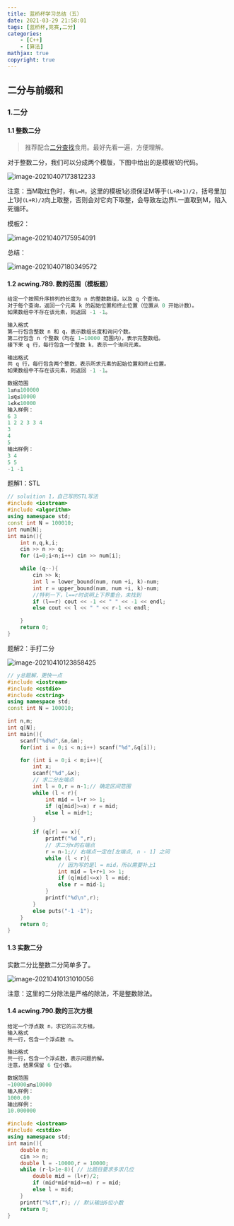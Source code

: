 ```yaml
---
title: 蓝桥杯学习总结（五）
date: 2021-03-29 21:58:01
tags: [蓝桥杯,竞赛,二分]
categories: 
	- [C++]
	- [算法]
mathjax: true
copyright: true
---
```


## 二分与前缀和

<!--more-->

### 1.二分

#### 1.1 整数二分

> 推荐配合[二分查找](https://grant1499.github.io/2021/03/30/%E4%BA%8C%E5%88%86%E6%9F%A5%E6%89%BE/#more)食用。最好先看一遍，方便理解。

对于整数二分，我们可以分成两个模版，下图中给出的是模板1的代码。

![image-20210407173812233](蓝桥杯学习总结（五）/image-20210407173812233.png)

注意：当M取红色时，有`L=M`，这里的模板1必须保证M等于`(L+R+1)/2`，括号里加上1对`(L+R)/2`向上取整，否则会对它向下取整，会导致左边界L一直取到M，陷入死循环。

模板2：

![image-20210407175954091](蓝桥杯学习总结（五）/image-20210407175954091.png)

总结：

![image-20210407180349572](蓝桥杯学习总结（五）/image-20210407180349572.png)

#### 1.2 acwing.789. 数的范围（模板题）

```C++
给定一个按照升序排列的长度为 n 的整数数组，以及 q 个查询。
对于每个查询，返回一个元素 k 的起始位置和终止位置（位置从 0 开始计数）。
如果数组中不存在该元素，则返回 -1 -1。

输入格式
第一行包含整数 n 和 q，表示数组长度和询问个数。
第二行包含 n 个整数（均在 1∼10000 范围内），表示完整数组。
接下来 q 行，每行包含一个整数 k，表示一个询问元素。

输出格式
共 q 行，每行包含两个整数，表示所求元素的起始位置和终止位置。
如果数组中不存在该元素，则返回 -1 -1。

数据范围
1≤n≤100000
1≤q≤10000
1≤k≤10000
输入样例：
6 3
1 2 2 3 3 4
3
4
5
输出样例：
3 4
5 5
-1 -1
```

题解1：STL

```C++
// soluition 1，自己写的STL写法
#include <iostream>
#include <algorithm>
using namespace std;
const int N = 100010;
int num[N];
int main(){
    int n,q,k,i;
    cin >> n >> q;
    for (i=0;i<n;i++) cin >> num[i];

    while (q--){
        cin >> k;
        int l = lower_bound(num, num +i, k)-num;
        int r = upper_bound(num, num +i, k)-num;
        //特判一下，l==r时说明上下界重合，未找到
        if (l==r) cout << -1 << " " << -1 << endl;
        else cout << l << " " << r-1 << endl;

    }
    return 0;
}
```

题解2：手打二分

![image-20210410123858425](蓝桥杯学习总结（五）/image-20210410123858425.png)

```C++
// y总题解，更快一点
#include <iostream>
#include <cstdio>
#include <cstring>
using namespace std;
const int N = 100010;

int n,m;
int q[N];
int main(){
    scanf("%d%d",&n,&m);
    for(int i = 0;i < n;i++) scanf("%d",&q[i]);

    for (int i = 0;i < m;i++){
        int x;
        scanf("%d",&x);
        // 求二分左端点
        int l = 0,r = n-1;// 确定区间范围
        while (l < r){
            int mid = l+r >> 1;
            if (q[mid]>=x) r = mid;
            else l = mid+1;
        }

        if (q[r] == x){
            printf("%d ",r);
            // 求二分x的右端点
            r = n-1;// 右端点一定在[左端点, n - 1] 之间
            while (l < r){
                // 因为写的是l = mid，所以需要补上1
                int mid = l+r+1 >> 1;
                if (q[mid]<=x) l = mid;
                else r = mid-1;
            }
            printf("%d\n",r);
        }
        else puts("-1 -1");
    }
    return 0;
}
```

#### 1.3 实数二分

实数二分比整数二分简单多了。

![image-20210410131010056](蓝桥杯学习总结（五）/image-20210410131010056.png)

注意：这里的二分除法是严格的除法，不是整数除法。

#### 1.4 acwing.790.数的三次方根

```C++
给定一个浮点数 n，求它的三次方根。
输入格式
共一行，包含一个浮点数 n。

输出格式
共一行，包含一个浮点数，表示问题的解。
注意，结果保留 6 位小数。

数据范围
−10000≤n≤10000
输入样例：
1000.00
输出样例：
10.000000
```

```C++
#include <iostream>
#include <cstdio>
using namespace std;
int main(){
    double n;
    cin >> n;
    double l = -10000,r = 10000;
    while (r-l>1e-8){ // 比题目要求多求几位
        double mid = (l+r)/2;
        if (mid*mid*mid>=n) r = mid;
        else l = mid;
    }
    printf("%lf",r); // 默认输出6位小数
    return 0;
}
```

